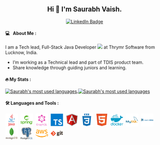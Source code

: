 <div id="header" align="center">
  <h2> Hi 👋 I'm Saurabh Vaish.</h2>
  <div id="badges" align="center">
    <a href="https://www.linkedin.com/in/vaish-saurabh/">
      <img src="https://img.shields.io/badge/LinkedIn-blue?style=for-the-badge&logo=linkedin&logoColor=white" alt="LinkedIn Badge"/>
    </a>
  </div>
</div>

#### 💻 &nbsp; About Me :
I am a Tech lead, Full-Stack Java Developer <img src="https://media.giphy.com/media/WUlplcMpOCEmTGBtBW/giphy.gif" width="30"> at Thrymr Software from Lucknow, India.
- I’m working as a Technical lead and part of TDIS product team.
- Share knowledge through guiding juniors and learning.

#### :fire: My Stats :
<!--- [![GitHub Streak](https://github-readme-streak-stats-ruby-ten.vercel.app?user=saurabh-vaish)](https://git.io/streak-stats) -->

<a href="https://github.com/saurabh-vaish">
  <img align="center" src="https://github-readme-stats.vercel.app/api/top-langs/?username=saurabh-vaish&theme=light&count_private=true&layout=compact" width="205"  alt="Saurabh's most used languages" />
</a>
<a href="https://github.com/saurabh-vaish">
  <img align="center" src="https://github-readme-streak-stats-ruby-ten.vercel.app?user=saurabh-vaish&theme=light&count_private=true&layout=compact" width="290"  alt="Saurabh's most used languages" />
</a>
<br/>

#### :hammer_and_wrench: Languages and Tools :
<div>
  <img src="https://github.com/devicons/devicon/blob/master/icons/java/java-original-wordmark.svg" title="Java" alt="Java" width="40" height="40"/>&nbsp;
  <img src="https://github.com/devicons/devicon/blob/master/icons/spring/spring-original-wordmark.svg" title="Spring" alt="Spring" width="40" height="40"/>&nbsp;
  <img src="https://github.com/devicons/devicon/blob/master/icons/graphql/graphql-plain-wordmark.svg" title="GraphQL" alt="GraphQL" width="40" height="40"/>&nbsp;
  <img src="https://github.com/devicons/devicon/blob/master/icons/typescript/typescript-original.svg" title="Typescript" alt="TypeScript" width="40" height="40"/>&nbsp;
  <img src="https://github.com/devicons/devicon/blob/master/icons/angularjs/angularjs-original.svg" title="Angular" alt="Angular" width="40" height="40"/>&nbsp;
  <img src="https://github.com/devicons/devicon/blob/master/icons/css3/css3-plain-wordmark.svg"  title="CSS3" alt="CSS" width="40" height="40"/>&nbsp;
  <img src="https://github.com/devicons/devicon/blob/master/icons/html5/html5-original.svg" title="HTML5" alt="HTML" width="40" height="40"/>&nbsp;
  <img src="https://github.com/devicons/devicon/blob/master/icons/docker/docker-plain-wordmark.svg" title="Docker" alt="Docker" width="40" height="40"/>&nbsp;
  <img src="https://github.com/devicons/devicon/blob/master/icons/mysql/mysql-original-wordmark.svg" title="MySQL"  alt="MySQL" width="40" height="40"/>&nbsp;
  <img src="https://github.com/devicons/devicon/blob/master/icons/intellij/intellij-original-wordmark.svg" title="Intellij" alt="Intellij" width="40" height="40"/>&nbsp;
  <img src="https://github.com/devicons/devicon/blob/master/icons/mongodb/mongodb-original-wordmark.svg" title="MongoDB" alt="MongoDB" width="40" height="40"/>&nbsp;
  <img src="https://github.com/devicons/devicon/blob/master/icons/postgresql/postgresql-original-wordmark.svg" title="PostgresSQL" alt="PostgreSQL" width="40" height="40"/>&nbsp;
  <img src="https://github.com/devicons/devicon/blob/master/icons/amazonwebservices/amazonwebservices-plain-wordmark.svg" title="AWS" alt="AWS" width="40" height="40"/>&nbsp;
  <img src="https://github.com/devicons/devicon/blob/master/icons/git/git-original-wordmark.svg" title="Git" **alt="Git" width="40" height="40"/>
</div>

